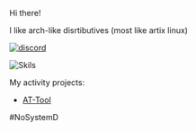 Hi there!

I like arch-like disrtibutives (most like artix linux)

[![discord](https://discord.c99.nl/widget/theme-2/915966988143198218.png)](https://discord.com/users/915966988143198218/)


![Skils](https://github-readme-stats.vercel.app/api?username=posreadyxp&theme=tokyonight&show_icons=true)

My activity projects:

- [AT-Tool](https://github.com/posreadyxp/AT-Tool)

#NoSystemD
